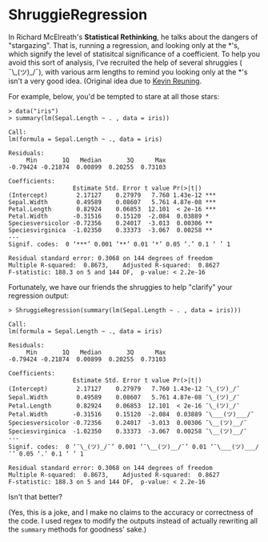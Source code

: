 # ShruggieRegression
In Richard McElreath's **Statistical Rethinking**, he talks about the dangers of "stargazing". That is, running a regression, and looking only at the \*'s, which signify the level of statisitcal significance of a coefficient. To help you avoid this sort of analysis, I've recruited the help of several shruggies ( ¯\\\_(ツ)\_/¯), with various arm lengths to remind you looking only at the \*'s isn't a very good idea. (Original idea due to [Kevin Reuning](https://twitter.com/KevinReuning).

For example, below, you'd be tempted to stare at all those stars:

```
> data("iris")
> summary(lm(Sepal.Length ~ . , data = iris))

Call:
lm(formula = Sepal.Length ~ ., data = iris)

Residuals:
     Min       1Q   Median       3Q      Max 
-0.79424 -0.21874  0.00899  0.20255  0.73103 

Coefficients:
                  Estimate Std. Error t value Pr(>|t|)    
(Intercept)        2.17127    0.27979   7.760 1.43e-12 ***
Sepal.Width        0.49589    0.08607   5.761 4.87e-08 ***
Petal.Length       0.82924    0.06853  12.101  < 2e-16 ***
Petal.Width       -0.31516    0.15120  -2.084  0.03889 *  
Speciesversicolor -0.72356    0.24017  -3.013  0.00306 ** 
Speciesvirginica  -1.02350    0.33373  -3.067  0.00258 ** 
---
Signif. codes:  0 ‘***’ 0.001 ‘**’ 0.01 ‘*’ 0.05 ‘.’ 0.1 ‘ ’ 1

Residual standard error: 0.3068 on 144 degrees of freedom
Multiple R-squared:  0.8673,	Adjusted R-squared:  0.8627 
F-statistic: 188.3 on 5 and 144 DF,  p-value: < 2.2e-16
```

Fortunately, we have our friends the shruggies to help "clarify" your regression output:

```
> ShruggieRegression(summary(lm(Sepal.Length ~ . , data = iris)))

Call:
lm(formula = Sepal.Length ~ ., data = iris)

Residuals:
     Min       1Q   Median       3Q      Max 
-0.79424 -0.21874  0.00899  0.20255  0.73103 

Coefficients:
                  Estimate Std. Error t value Pr(>|t|)    
(Intercept)        2.17127    0.27979   7.760 1.43e-12 ¯\_(ツ)_/¯
Sepal.Width        0.49589    0.08607   5.761 4.87e-08 ¯\_(ツ)_/¯
Petal.Length       0.82924    0.06853  12.101  < 2e-16 ¯\_(ツ)_/¯
Petal.Width       -0.31516    0.15120  -2.084  0.03889 ¯\___(ツ)___/¯  
Speciesversicolor -0.72356    0.24017  -3.013  0.00306 ¯\__(ツ)__/¯ 
Speciesvirginica  -1.02350    0.33373  -3.067  0.00258 ¯\__(ツ)__/¯ 
---
Signif. codes:  0 ‘¯\_(ツ)_/¯’ 0.001 ‘¯\__(ツ)__/¯’ 0.01 ‘¯\___(ツ)___/¯’ 0.05 ‘.’ 0.1 ‘ ’ 1

Residual standard error: 0.3068 on 144 degrees of freedom
Multiple R-squared:  0.8673,	Adjusted R-squared:  0.8627 
F-statistic: 188.3 on 5 and 144 DF,  p-value: < 2.2e-16
```

Isn't that better?

(Yes, this is a joke, and I make no claims to the accuracy or correctness of the code. I used regex to modify the outputs instead of actually rewriting all the `summary` methods for goodness' sake.)

